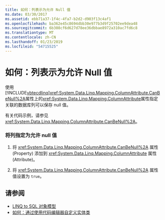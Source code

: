 ```yaml
---
title: 如何：列表示为允许 Null 值
ms.date: 03/30/2017
ms.assetid: ebb71a37-1f4c-4fa7-b2d2-d903f13c4af1
ms.openlocfilehash: ba362e45c8694dbb30e977b3d9f25702ee9dea48
ms.sourcegitcommit: 6b308cf6d627d78ee36dbbae8972a310ac7fd6c8
ms.translationtype: MT
ms.contentlocale: zh-CN
ms.lasthandoff: 01/23/2019
ms.locfileid: "54715525"
---
```

# <a name="how-to-represent-columns-as-allowing-null-values"></a>如何：列表示为允许 Null 值
使用[!INCLUDE[vbtecdlinq](../../../../../../includes/vbtecdlinq-md.md)]<xref:System.Data.Linq.Mapping.ColumnAttribute.CanBeNull%2A>属性上的<xref:System.Data.Linq.Mapping.ColumnAttribute>属性指定关联的数据库列可以保存 null 值。  
  
 有关代码示例，请参见<xref:System.Data.Linq.Mapping.ColumnAttribute.CanBeNull%2A>。  
  
### <a name="to-designate-a-column-as-allowing-null-values"></a>将列指定为允许 null 值  
  
1.  将 <xref:System.Data.Linq.Mapping.ColumnAttribute.CanBeNull%2A> 属性 (Property) 添加到 <xref:System.Data.Linq.Mapping.ColumnAttribute> 属性 (Attribute)。  
  
2.  将 <xref:System.Data.Linq.Mapping.ColumnAttribute.CanBeNull%2A> 属性值设置为 `true`。  
  
## <a name="see-also"></a>请参阅
- [LINQ to SQL 对象模型](../../../../../../docs/framework/data/adonet/sql/linq/the-linq-to-sql-object-model.md)
- [如何：通过使用代码编辑器自定义实体类](../../../../../../docs/framework/data/adonet/sql/linq/how-to-customize-entity-classes-by-using-the-code-editor.md)
